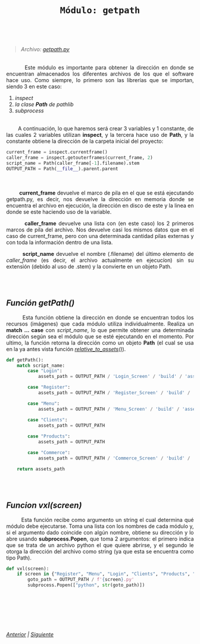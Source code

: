 <head>
    <style>
        body {
            text-align: justify;
        }
    </style>
</head>

<br></br>

<center>
    <h1>

    Módulo: getpath
</h1>
</center>

<br></br>

> ###### Archivo: [getpath.py](/getpath/getpath.py)

&nbsp;&nbsp;&nbsp;&nbsp;&nbsp;&nbsp;&nbsp;&nbsp;Este módulo es importante para obtener la dirección en donde se encuentran almacenados los diferentes archivos de los que el software hace uso. Como siempre, lo primero son las librerías que se importan, siendo 3 en este caso:
1. _inspect_
2. _la clase **Path** de pathlib_
3. _subprocess_
<br></br>

&nbsp;&nbsp;&nbsp;&nbsp;&nbsp;&nbsp;&nbsp;&nbsp;A continuación, lo que haremos será crear 3 variables y 1 constante, de las cuales 2 variables utilizan **inspect**, y la tercera hace uso de **Path**, y la constante obtiene la dirección de la carpeta inicial del proyecto:
```python
current_frame = inspect.currentframe()
caller_frame = inspect.getouterframes(current_frame, 2)
script_name = Path(caller_frame[-1].filename).stem
OUTPUT_PATH = Path(__file__).parent.parent
```
<br></br>
&nbsp;&nbsp;&nbsp;&nbsp;&nbsp;&nbsp;&nbsp;&nbsp;**current_frame** devuelve el marco de pila en el que se está ejecutando getpath.py, es decir, nos devuelve la dirección en memoria donde se encuentra el archivo en ejecución, la dirección en disco de este y la linea en donde se este haciendo uso de la variable.

&nbsp;&nbsp;&nbsp;&nbsp;&nbsp;&nbsp;&nbsp;&nbsp;**caller_frame** devuelve una lista con (en este caso) los 2 primeros marcos de pila del archivo. Nos devuelve casi los mismos datos que en el caso de current_frame, pero con una determinada cantidad pilas externas y con toda la información dentro de una lista.

&nbsp;&nbsp;&nbsp;&nbsp;&nbsp;&nbsp;&nbsp;&nbsp;**script_name** devuelve el nombre (.filename) del último elemento de _caller_frame_ (es decir, el archivo actualmente en ejecucíon) sin su extensión (debido al uso de .stem) y la convierte en un objeto Path.

<br></br>

## _Función **getPath()**_

&nbsp;&nbsp;&nbsp;&nbsp;&nbsp;&nbsp;&nbsp;&nbsp;Esta función obtiene la dirección en donde se encuentran todos los recursos (imágenes) que cada módulo utiliza individualmente. Realiza un **match ...  case** con _script_name_, lo que permite obtener una determinada dirección según sea el módulo que se esté ejecutando en el momento. Por ultimo, la función retorna la dirección como un objeto **Path** (el cual se usa en la ya antes vista función [_relative_to_assets()_](01_Login.md/#acceso-a-directorios)).
```python
def getPath():
    match script_name:
        case "Login":
            assets_path = OUTPUT_PATH / 'Login_Screen' / 'build' / 'assets' / 'frame0'

        case "Register":
            assets_path = OUTPUT_PATH / 'Register_Screen' / 'build' / 'assets' / 'frame0'

        case "Menu":
            assets_path = OUTPUT_PATH / 'Menu_Screen' / 'build' / 'assets' / 'frame0'

        case "Clients":
            assets_path = OUTPUT_PATH
        
        case "Products":
            assets_path = OUTPUT_PATH

        case "Commerce":
            assets_path = OUTPUT_PATH / 'Commerce_Screen' / 'build' / 'assets' / 'frame0'

    return assets_path
```
<br></br>

## _Funcion **vxl(screen)**_

&nbsp;&nbsp;&nbsp;&nbsp;&nbsp;&nbsp;&nbsp;&nbsp;Esta función recibe como argumento un string el cual determina qué módulo debe ejecutarse. Toma una lista con los nombres de cada módulo y, si el argumento dado coincide con algún nombre, obtiene su dirección y lo abre usando **subprocess.Popen**, que toma 2 argumentos: el primero indica que se trata de un archivo python el que quiere abrirse, y el segundo le otorga la dirección del archivo como string (ya que esta se encuentra como tipo Path).
```python
def vxl(screen):
    if screen in {"Register", "Menu", "Login", "Clients", "Products", "Commerce"}:
        goto_path = OUTPUT_PATH / f'{screen}.py'
        subprocess.Popen(["python", str(goto_path)])
```
<br></br>

<br></br>

###### [Anterior](02_Login.md) | [Siguiente](04_users.md)